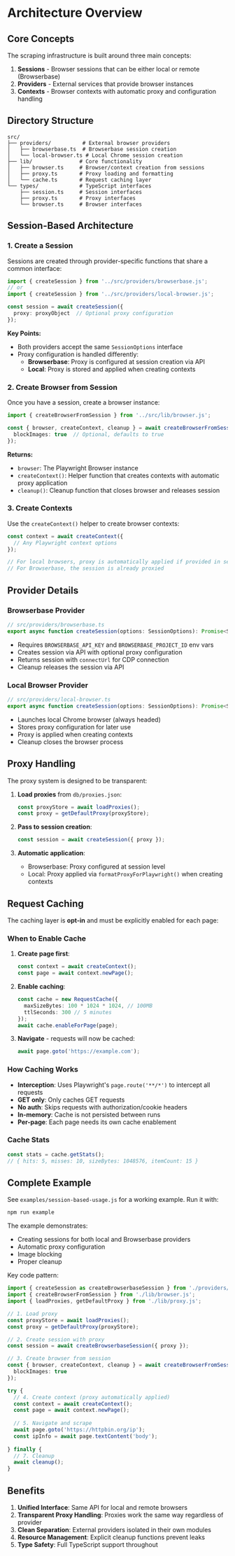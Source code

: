 # Architecture Overview

## Core Concepts

The scraping infrastructure is built around three main concepts:

1. **Sessions** - Browser sessions that can be either local or remote (Browserbase)
2. **Providers** - External services that provide browser instances
3. **Contexts** - Browser contexts with automatic proxy and configuration handling

## Directory Structure

```
src/
├── providers/          # External browser providers
│   ├── browserbase.ts  # Browserbase session creation
│   └── local-browser.ts # Local Chrome session creation
├── lib/               # Core functionality
│   ├── browser.ts     # Browser/context creation from sessions
│   ├── proxy.ts       # Proxy loading and formatting
│   └── cache.ts       # Request caching layer
└── types/             # TypeScript interfaces
    ├── session.ts     # Session interfaces
    ├── proxy.ts       # Proxy interfaces
    └── browser.ts     # Browser interfaces
```

## Session-Based Architecture

### 1. Create a Session

Sessions are created through provider-specific functions that share a common interface:

```typescript
import { createSession } from '../src/providers/browserbase.js';
// or
import { createSession } from '../src/providers/local-browser.js';

const session = await createSession({
  proxy: proxyObject  // Optional proxy configuration
});
```

**Key Points:**
- Both providers accept the same `SessionOptions` interface
- Proxy configuration is handled differently:
  - **Browserbase**: Proxy is configured at session creation via API
  - **Local**: Proxy is stored and applied when creating contexts

### 2. Create Browser from Session

Once you have a session, create a browser instance:

```typescript
import { createBrowserFromSession } from '../src/lib/browser.js';

const { browser, createContext, cleanup } = await createBrowserFromSession(session, {
  blockImages: true  // Optional, defaults to true
});
```

**Returns:**
- `browser`: The Playwright Browser instance
- `createContext()`: Helper function that creates contexts with automatic proxy application
- `cleanup()`: Cleanup function that closes browser and releases session

### 3. Create Contexts

Use the `createContext()` helper to create browser contexts:

```typescript
const context = await createContext({
  // Any Playwright context options
});

// For local browsers, proxy is automatically applied if provided in session
// For Browserbase, the session is already proxied
```

## Provider Details

### Browserbase Provider

```typescript
// src/providers/browserbase.ts
export async function createSession(options: SessionOptions): Promise<Session>
```

- Requires `BROWSERBASE_API_KEY` and `BROWSERBASE_PROJECT_ID` env vars
- Creates session via API with optional proxy configuration
- Returns session with `connectUrl` for CDP connection
- Cleanup releases the session via API

### Local Browser Provider

```typescript
// src/providers/local-browser.ts
export async function createSession(options: SessionOptions): Promise<Session>
```

- Launches local Chrome browser (always headed)
- Stores proxy configuration for later use
- Proxy is applied when creating contexts
- Cleanup closes the browser process

## Proxy Handling

The proxy system is designed to be transparent:

1. **Load proxies** from `db/proxies.json`:
   ```typescript
   const proxyStore = await loadProxies();
   const proxy = getDefaultProxy(proxyStore);
   ```

2. **Pass to session creation**:
   ```typescript
   const session = await createSession({ proxy });
   ```

3. **Automatic application**:
   - Browserbase: Proxy configured at session level
   - Local: Proxy applied via `formatProxyForPlaywright()` when creating contexts

## Request Caching

The caching layer is **opt-in** and must be explicitly enabled for each page:

### When to Enable Cache

1. **Create page first**:
   ```typescript
   const context = await createContext();
   const page = await context.newPage();
   ```

2. **Enable caching**:
   ```typescript
   const cache = new RequestCache({ 
     maxSizeBytes: 100 * 1024 * 1024, // 100MB
     ttlSeconds: 300 // 5 minutes
   });
   await cache.enableForPage(page);
   ```

3. **Navigate** - requests will now be cached:
   ```typescript
   await page.goto('https://example.com');
   ```

### How Caching Works

- **Interception**: Uses Playwright's `page.route('**/*')` to intercept all requests
- **GET only**: Only caches GET requests
- **No auth**: Skips requests with authorization/cookie headers
- **In-memory**: Cache is not persisted between runs
- **Per-page**: Each page needs its own cache enablement

### Cache Stats

```typescript
const stats = cache.getStats();
// { hits: 5, misses: 10, sizeBytes: 1048576, itemCount: 15 }
```

## Complete Example

See `examples/session-based-usage.js` for a working example. Run it with:

```bash
npm run example
```

The example demonstrates:
- Creating sessions for both local and Browserbase providers
- Automatic proxy configuration
- Image blocking
- Proper cleanup

Key code pattern:

```typescript
import { createSession as createBrowserbaseSession } from './providers/browserbase.js';
import { createBrowserFromSession } from './lib/browser.js';
import { loadProxies, getDefaultProxy } from './lib/proxy.js';

// 1. Load proxy
const proxyStore = await loadProxies();
const proxy = getDefaultProxy(proxyStore);

// 2. Create session with proxy
const session = await createBrowserbaseSession({ proxy });

// 3. Create browser from session
const { browser, createContext, cleanup } = await createBrowserFromSession(session, {
  blockImages: true
});

try {
  // 4. Create context (proxy automatically applied)
  const context = await createContext();
  const page = await context.newPage();
  
  // 5. Navigate and scrape
  await page.goto('https://httpbin.org/ip');
  const ipInfo = await page.textContent('body');
  
} finally {
  // 7. Cleanup
  await cleanup();
}
```

## Benefits

1. **Unified Interface**: Same API for local and remote browsers
2. **Transparent Proxy Handling**: Proxies work the same way regardless of provider
3. **Clean Separation**: External providers isolated in their own modules
4. **Resource Management**: Explicit cleanup functions prevent leaks
5. **Type Safety**: Full TypeScript support throughout